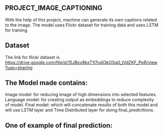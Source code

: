 ## PROJECT_IMAGE_CAPTIONING
With the help of this project, machine can generate its own captions related to the image. The model uses Flickr dataset for training data and uses LSTM for training.
## Dataset
The link for flickr dataset is https://drive.google.com/file/d/15JBxy8bxT1l7ru63kOSq0_tVdZKF_PpR/view?usp=sharing
## The Model made contains:
Image model: for reducing image of high dimensions into selected features.
Language model: for creating output as embeddings to reduce complexity of model.
Final model: which will concatenate results of both this model and will use LSTM layer and Time Distributed layer for doing final_predicttions.
## One of example of final prediction:
